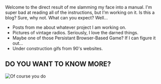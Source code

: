 Welcome to the direct result of me slamming my face into a manual. I'm super bad at reading all of the instructions, but I'm working on it. Is this a blog? Sure, why not. What can you expect? Well...

- Posts from me about whatever project I am working on.
- Pictures of vintage radios. Seriously, I love the darned things. 
- Maybe one of those Persistant Browser-Based Game? If I can figure it out...
- Under construction gifs from 90's websites.

## DO YOU WANT TO KNOW MORE? 
![Of course you do](https://i.imgur.com/9M3tFFf.gif)
